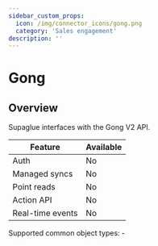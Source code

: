 ```yaml
---
sidebar_custom_props:
  icon: /img/connector_icons/gong.png
  category: 'Sales engagement'
description: ''
---
```


# Gong

## Overview

Supaglue interfaces with the Gong V2 API.

| Feature                    | Available |
| -------------------------- | --------- |
| Auth                       | No        |
| Managed syncs              | No        |
| Point reads                | No        |
| Action API                 | No        |
| Real-time events           | No        |

Supported common object types: -
